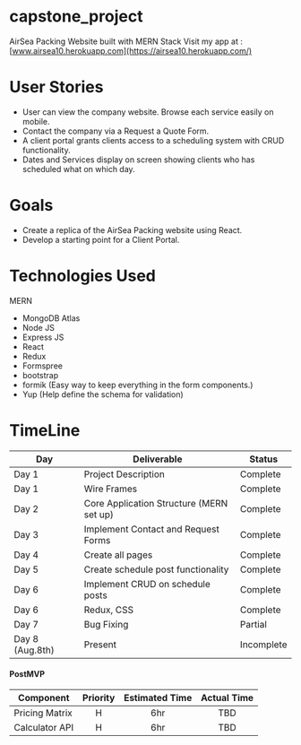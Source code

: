 # capstone_project

AirSea Packing Website built with MERN Stack
Visit my app at : [www.airsea10.herokuapp.com](https://airsea10.herokuapp.com/)


# User Stories

- User can view the company website. Browse each service easily on mobile.  
- Contact the company via a Request a Quote Form. 
- A client portal grants clients access to a scheduling system with CRUD functionality. 
- Dates and Services display on screen showing clients who has scheduled what on which day. 

# Goals
- Create a replica of the AirSea Packing website using React. 
- Develop a starting point for a Client Portal. 

# Technologies Used
MERN

- MongoDB Atlas 
- Node JS
- Express JS
- React 
- Redux
- Formspree
- bootstrap 
- formik (Easy way to keep everything in the form components.)
- Yup (Help define the schema for validation)

# TimeLine 

|  Day | Deliverable | Status
|---|---| ---|
|Day 1| Project Description | Complete
|Day 1| Wire Frames | Complete
|Day 2| Core Application Structure (MERN set up) | Complete
|Day 3| Implement Contact and Request Forms| Complete
|Day 4| Create all pages  | Complete
|Day 5| Create schedule post functionality | Complete
|Day 6| Implement CRUD on schedule posts | Complete
|Day 6| Redux, CSS | Complete
|Day 7| Bug Fixing | Partial
|Day 8 (Aug.8th)| Present | Incomplete


#### PostMVP
| Component | Priority | Estimated Time |  Actual Time |
| --- | :---: |  :---: | :---: | 
| Pricing Matrix | H | 6hr | TBD |
| Calculator API | H | 6hr | TBD |
